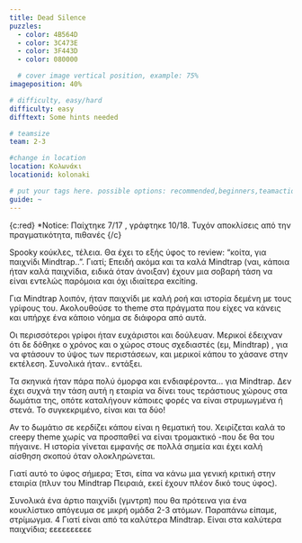 ```yaml
---
title: Dead Silence
puzzles:
  - color: 4B564D
  - color: 3C473E
  - color: 3F443D
  - color: 080000

  # cover image vertical position, example: 75%
imageposition: 40%

# difficulty, easy/hard
difficulty: easy
difftext: Some hints needed

# teamsize
team: 2-3

#change in location
location: Κολωνάκι
locationid: kolonaki

# put your tags here. possible options: recommended,beginners,teamaction,duet
guide: ~
---
```


{c:red} \*Notice: Παίχτηκε 7/17 , γράφτηκε 10/18. Τυχόν αποκλίσεις από την πραγματικότητα, πιθανές {/c}

Spooky κούκλες, τέλεια.
Θα έχει το εξής ύφος το review: “κοίτα, για παιχνίδι Mindtrap..”. Γιατί; Επειδή ακόμα και τα καλά Mindtrap (ναι, κάποια ήταν καλά παιχνίδια, ειδικά όταν άνοιξαν) έχουν μια σοβαρή
τάση να είναι εντελώς παρόμοια και όχι ιδιαίτερα exciting.

Για Mindtrap λοιπόν, ήταν παιχνίδι με καλή ροή και ιστορία δεμένη με τους γρίφους του. Ακολουθούσε το theme στα πράγματα που είχες να κάνεις και υπήρχε ένα κάποιο νόημα σε διάφορα από
αυτά.

Οι περισσότεροι γρίφοι ήταν ευχάριστοι και δούλευαν. Μερικοί έδειχναν ότι δε δόθηκε ο χρόνος και ο χώρος στους σχεδιαστές (εμ, Mindtrap) , για να φτάσουν το ύψος των περιστάσεων,
και μερικοί κάπου το χάσανε στην εκτέλεση. Συνολικά ήταν.. εντάξει.

Τα σκηνικά ήταν πάρα πολύ όμορφα και ενδιαφέροντα… για Mindtrap. Δεν έχει συχνά την τάση αυτή η εταιρία να δίνει τους τεράστιους χώρους στα δωμάτια της, οπότε καταλήγουν κάποιες
φορές να είναι στρυμωγμένα ή στενά. Το συγκεκριμένο, είναι και τα δύο!

Αν το δωμάτιο σε κερδίζει κάπου είναι η θεματική του. Χειρίζεται καλά το creepy theme χωρίς να προσπαθεί να είναι τρομακτικό -που δε θα του πήγαινε. Η ιστορία γίνεται εμφανής σε
πολλά σημεία και έχει καλή αίσθηση σκοπού όταν ολοκληρώνεται.

Γιατί αυτό το ύφος σήμερα; Έτσι, είπα να κάνω μια γενική κριτική στην εταιρία (πλυν του Mindtrap Πειραιά, εκεί έχουν πλέον δικό τους ύφος).

Συνολικά ένα άρτιο παιχνίδι (γμντρπ) που θα πρότεινα για ένα κουκλίστικο απόγευμα σε μικρή ομάδα 2-3 ατόμων. Παραπάνω είπαμε, στρίμωγμα.
4 Γιατί είναι από τα καλύτερα Mindtrap. Είναι στα καλύτερα παιχνίδια; εεεεεεεεεε
